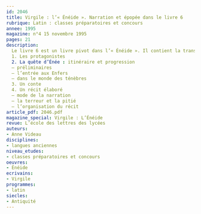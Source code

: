 ```yaml
---
id: 2046
title: Virgile : l’« Énéide ». Narration et épopée dans le livre 6
rubrique: Latin : classes préparatoires et concours
annee: 1995
magazine: n°4 15 novembre 1995
pages: 21
description: 
  Le livre 6 est un livre pivot dans l’« Énéide ». Il contient la transition narrative de l’errance à la conquête de l’Hespérie par les Troyens. Il clôt les épreuves de leur progression horizontale à la surface de la terre par une dernière étape du voyage, une descente aux Enfers qui transpose dans l’épopée latine la navigation d’Ulysse aux confins du monde pour sa visite aux morts.  Il raconte la clôture du passé, depuis la chute de Troie jusqu’à l’épisode carthaginois. Et il est en même temps le lieu d’une révélation qui articule le destin historique de Rome à une cosmologie, en postulant une continuité du passé et du devenir, de la vie et de la mort.
  1. Les protagonistes
  2. La quête d’Énée : itinéraire et progression
  – préliminaires
  – l’entrée aux Enfers
  – dans le monde des ténèbres
  3. Un conte
  4. Un récit élaboré
  – mode de la narration
  – la terreur et la pitié
  – l’organisation du récit
article_pdf: 2046.pdf
magazine_special: Virgile : L’Énéide
revue: L’école des lettres des lycées
auteurs:
- Anne Videau
disciplines:
- langues anciennes
niveau_etudes:
- classes préparatoires et concours
oeuvres:
- Énéide
ecrivains:
- Virgile
programmes:
- latin
siecles:
- Antiquité
---
```

